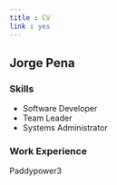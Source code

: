 ```yaml
---
title : CV
link : yes
---
```

## Jorge Pena

### Skills

- Software Developer
- Team Leader
- Systems Administrator

### Work Experience

Paddypower3

